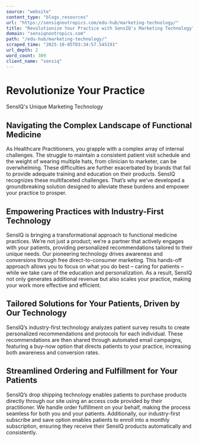 ```yaml
---
source: "website"
content_type: "blogs_resources"
url: "https://sensiqnootropics.com/edu-hub/marketing-technology/"
title: "Revolutionize Your Practice with SensIQ's Marketing Technology"
domain: "sensiqnootropics.com"
path: "/edu-hub/marketing-technology/"
scraped_time: "2025-10-05T03:34:57.545191"
url_depth: 2
word_count: 309
client_name: "sensiq"
---
```


# Revolutionize Your Practice
SensIQ's Unique Marketing Technology

## Navigating the Complex Landscape of Functional Medicine

As Healthcare Practitioners, you grapple with a complex array of internal challenges. The struggle to maintain a consistent patient visit schedule and the weight of wearing multiple hats, from clinician to marketer, can be overwhelming. These difficulties are further exacerbated by brands that fail to provide adequate training and education on their products. SensIQ recognizes these multifaceted challenges. That’s why we’ve developed a groundbreaking solution designed to alleviate these burdens and empower your practice to prosper.

## Empowering Practices with Industry-First Technology

SensIQ is bringing a transformational approach to functional medicine practices. We’re not just a product; we’re a partner that actively engages with your patients, providing personalized recommendations tailored to their unique needs. Our pioneering technology drives awareness and conversions through free direct-to-consumer marketing. This hands-off approach allows you to focus on what you do best – caring for patients – while we take care of the education and personalization. As a result, SensIQ not only generates additional revenue but also scales your practice, making your work more effective and efficient.

## Tailored Solutions for Your Patients, Driven by Our Technology

SensIQ’s industry-first technology analyzes patient survey results to create personalized recommendations and protocols for each individual. These recommendations are then shared through automated email campaigns, featuring a buy-now option that directs patients to your practice, increasing both awareness and conversion rates.

## Streamlined Ordering and Fulfillment for Your Patients

SensIQ’s drop shipping technology enables patients to purchase products directly through our site using an access code provided by their practitioner. We handle order fulfillment on your behalf, making the process seamless for both you and your patients. Additionally, our industry-first subscribe and save option enables patients to enroll into a monthly subscription, ensuring they receive their SensIQ products automatically and consistently.